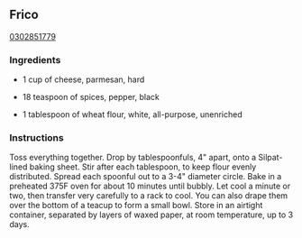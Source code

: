 ## Frico

[0302851779](http://www.food.com/recipe/frico-331470)

### Ingredients

 - 1 cup of cheese, parmesan, hard

 - 18 teaspoon of spices, pepper, black

 - 1 tablespoon of wheat flour, white, all-purpose, unenriched

### Instructions

Toss everything together. Drop by tablespoonfuls, 4" apart, onto a Silpat-lined baking sheet. Stir after each tablespoon, to keep flour evenly distributed. Spread each spoonful out to a 3-4" diameter circle. Bake in a preheated 375F oven for about 10 minutes until bubbly. Let cool a minute or two, then transfer very carefully to a rack to cool. You can also drape them over the bottom of a teacup to form a small bowl. Store in an airtight container, separated by layers of waxed paper, at room temperature, up to 3 days.